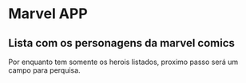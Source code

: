 # Marvel APP

## Lista com os personagens da marvel comics

Por enquanto tem somente os herois listados,
proximo passo será um campo para perquisa.
